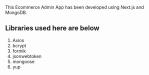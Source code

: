 This Ecommerce Admin App has been developed using Next.js and MongoDB.

## Libraries used here are below
1. Axios
2. bcrypt
3. formik
4. jsonwebtoken
5. mongoose
6. yup








